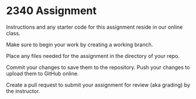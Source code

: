 # 2340 Assignment

Instructions and any starter code for this assignment reside in our online class.

Make sure to begin your work by creating a working branch.

Place any files needed for the assignment in the directory of your repo. 
 
Commit your changes to save them to the repository. Push your changes to upload them to GitHub online. 

Create a pull request to submit your assignment for review (aka grading) by the instructor.
